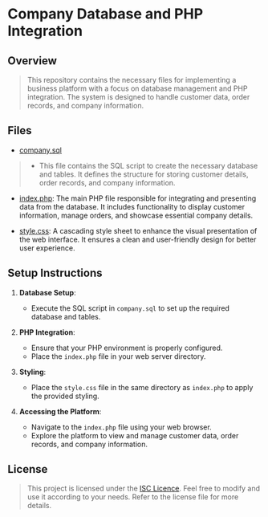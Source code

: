 # Company Database and PHP Integration

## Overview

> This repository contains the necessary files for implementing a business platform with a focus on database management and PHP integration. The system is designed to handle customer data, order records, and company information.

## Files

- [company.sql](company.sql)
> - This file contains the SQL script to create the necessary database and tables. It defines the structure for storing customer details, order records, and company information.

- [index.php](index.php): The main PHP file responsible for integrating and presenting data from the database. It includes functionality to display customer information, manage orders, and showcase essential company details.

- [style.css](style.css): A cascading style sheet to enhance the visual presentation of the web interface. It ensures a clean and user-friendly design for better user experience.

## Setup Instructions

1. **Database Setup**:
   - Execute the SQL script in `company.sql` to set up the required database and tables.

2. **PHP Integration**:
   - Ensure that your PHP environment is properly configured.
   - Place the `index.php` file in your web server directory.

3. **Styling**:
   - Place the `style.css` file in the same directory as `index.php` to apply the provided styling.

4. **Accessing the Platform**:
   - Navigate to the `index.php` file using your web browser.
   - Explore the platform to view and manage customer data, order records, and company information.

## License

> This project is licensed under the [ISC Licence](LICENCE.md). Feel free to modify and use it according to your needs. Refer to the license file for more details.
